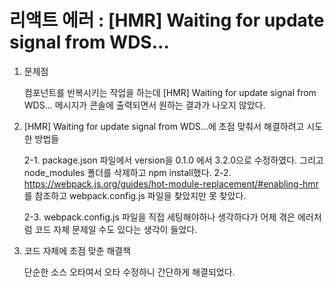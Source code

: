 # 리액트 에러 : [HMR] Waiting for update signal from WDS...

1. 문제점
   
    컴포넌트를 반복시키는 작업을 하는데 [HMR] Waiting for update signal from WDS... 메시지가 콘솔에 출력되면서 원하는 결과가 나오지 않았다.

2. [HMR] Waiting for update signal from WDS...에 초점 맞춰서 해결하려고 시도한 방법들
 
   2-1. 
    package.json 파일에서 version을 0.1.0 에서 3.2.0으로 수정하였다. 그리고 node_modules 폴더를 삭제하고 npm install했다.
   2-2. 
    https://webpack.js.org/guides/hot-module-replacement/#enabling-hmr 를 참조하고 webpack.config.js 파일을 찾았지만 못 찾았다.
   
    2-3. 
    webpack.config.js 파일을 직접 세팅해야하나 생각하다가 어제 겪은 에러처럼 코드 자체 문제일 수도 있다는 생각이 들었다.

3. 코드 자체에 초점 맞춘 해결책
   
   단순한 소스 오타여서 오타 수정하니 간단하게 해결되었다.
